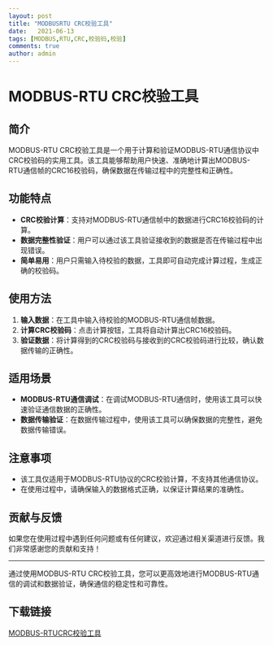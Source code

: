 ```yaml
---
layout: post
title: "MODBUSRTU CRC校验工具"
date:   2021-06-13
tags: [MODBUS,RTU,CRC,校验码,校验]
comments: true
author: admin
---
```

# MODBUS-RTU CRC校验工具

## 简介

MODBUS-RTU CRC校验工具是一个用于计算和验证MODBUS-RTU通信协议中CRC校验码的实用工具。该工具能够帮助用户快速、准确地计算出MODBUS-RTU通信帧的CRC16校验码，确保数据在传输过程中的完整性和正确性。

## 功能特点

- **CRC校验计算**：支持对MODBUS-RTU通信帧中的数据进行CRC16校验码的计算。
- **数据完整性验证**：用户可以通过该工具验证接收到的数据是否在传输过程中出现错误。
- **简单易用**：用户只需输入待校验的数据，工具即可自动完成计算过程，生成正确的校验码。

## 使用方法

1. **输入数据**：在工具中输入待校验的MODBUS-RTU通信帧数据。
2. **计算CRC校验码**：点击计算按钮，工具将自动计算出CRC16校验码。
3. **验证数据**：将计算得到的CRC校验码与接收到的CRC校验码进行比较，确认数据传输的正确性。

## 适用场景

- **MODBUS-RTU通信调试**：在调试MODBUS-RTU通信时，使用该工具可以快速验证通信数据的正确性。
- **数据传输验证**：在数据传输过程中，使用该工具可以确保数据的完整性，避免数据传输错误。

## 注意事项

- 该工具仅适用于MODBUS-RTU协议的CRC校验计算，不支持其他通信协议。
- 在使用过程中，请确保输入的数据格式正确，以保证计算结果的准确性。

## 贡献与反馈

如果您在使用过程中遇到任何问题或有任何建议，欢迎通过相关渠道进行反馈。我们非常感谢您的贡献和支持！

---

通过使用MODBUS-RTU CRC校验工具，您可以更高效地进行MODBUS-RTU通信的调试和数据验证，确保通信的稳定性和可靠性。

## 下载链接

[MODBUS-RTUCRC校验工具](https://pan.quark.cn/s/307db7707119)
